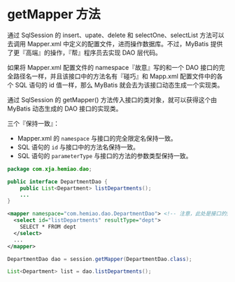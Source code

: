 # getMapper 方法


通过 SqlSession 的 insert、upate、delete 和 selectOne、selectList 方法可以去调用 Mapper.xml 中定义的配置文件，进而操作数据库。不过，MyBatis 提供了更『高端』的操作，『帮』程序员去实现 DAO 层代码。

如果将 Mapper.xml 配置文件的 namespace『故意』写的和一个 DAO 接口的完全路径名一样，并且该接口中的方法名有『碰巧』和 Mapp.xml 配置文件中的各个 SQL 语句的 id 值一样，那么 MyBatis 就会去为该接口动态生成一个实现类。

通过 SqlSession 的 getMapper() 方法传入接口的类对象，就可以获得这个由 MyBatis 动态生成的 DAO 接口的实现类。

三个『保持一致』：

- Mapper.xml 的 `namespace` 与接口的完全限定名保持一致。
- SQL 语句的 `id` 与接口中的方法名保持一致。
- SQL 语句的 `parameterType` 与接口的方法的参数类型保持一致。


```java
package com.xja.hemiao.dao;

public interface DepartmentDao {
    public List<Department> listDepartments();
    ...
}
```

```xml
<mapper namespace="com.hemiao.dao.DepartmentDao"> <!-- 注意，此处是接口的完全限定名字。-->
  <select id="listDepartments" resultType="dept">
    SELECT * FROM dept
  </select>
  ...
</mapper>
```

```java
DepartmentDao dao = session.getMapper(DepartmentDao.class);

List<Department> list = dao.listDepartments();
```
